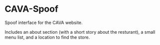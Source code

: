 # CAVA-Spoof
Spoof interface for the CAVA website.

Includes an about section (with a short story about the resturant), a small
menu list, and a location to find the store.
